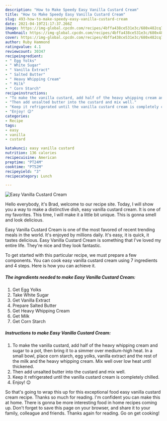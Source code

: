 ```yaml
---
description: "How to Make Speedy Easy Vanilla Custard Cream"
title: "How to Make Speedy Easy Vanilla Custard Cream"
slug: 493-how-to-make-speedy-easy-vanilla-custard-cream
date: 2021-04-19T21:17:37.266Z
image: https://img-global.cpcdn.com/recipes/4bffa438ce531e3c/680x482cq70/easy-vanilla-custard-cream-recipe-main-photo.jpg
thumbnail: https://img-global.cpcdn.com/recipes/4bffa438ce531e3c/680x482cq70/easy-vanilla-custard-cream-recipe-main-photo.jpg
cover: https://img-global.cpcdn.com/recipes/4bffa438ce531e3c/680x482cq70/easy-vanilla-custard-cream-recipe-main-photo.jpg
author: Ruby Hammond
ratingvalue: 4.1
reviewcount: 30347
recipeingredient:
- " Egg Yolks"
- " White Sugar"
- " Vanilla Extract"
- " Salted Butter"
- " Heavy Whipping Cream"
- " Milk"
- " Corn Starch"
recipeinstructions:
- "To make the vanilla custard, add half of the heavy whipping cream and sugar to a pot, then bring it to a simmer over medium-high heat. In a small bowl, place corn starch, egg yolks, vanilla extract and the rest of the milk and the heavy whipping cream. Mix well over low heat until thickened."
- "Then add unsalted butter into the custard and mix well."
- "Keep it refrigerated until the vanilla custard cream is completely chilled."
- "Enjoy! 😉"
categories:
- Recipe
tags:
- easy
- vanilla
- custard

katakunci: easy vanilla custard 
nutrition: 136 calories
recipecuisine: American
preptime: "PT24M"
cooktime: "PT52M"
recipeyield: "3"
recipecategory: Lunch

---
```



![Easy Vanilla Custard Cream](https://img-global.cpcdn.com/recipes/4bffa438ce531e3c/680x482cq70/easy-vanilla-custard-cream-recipe-main-photo.jpg)

Hello everybody, it's Brad, welcome to our recipe site. Today, I will show you a way to make a distinctive dish, easy vanilla custard cream. It is one of my favorites. This time, I will make it a little bit unique. This is gonna smell and look delicious.



Easy Vanilla Custard Cream is one of the most favored of recent trending meals in the world. It's enjoyed by millions daily. It's easy, it is quick, it tastes delicious. Easy Vanilla Custard Cream is something that I've loved my entire life. They're nice and they look fantastic.


To get started with this particular recipe, we must prepare a few components. You can cook easy vanilla custard cream using 7 ingredients and 4 steps. Here is how you can achieve it.

<!--inarticleads1-->

##### The ingredients needed to make Easy Vanilla Custard Cream:

1. Get  Egg Yolks
1. Take  White Sugar
1. Get  Vanilla Extract
1. Prepare  Salted Butter
1. Get  Heavy Whipping Cream
1. Get  Milk
1. Get  Corn Starch




<!--inarticleads2-->

##### Instructions to make Easy Vanilla Custard Cream:

1. To make the vanilla custard, add half of the heavy whipping cream and sugar to a pot, then bring it to a simmer over medium-high heat. In a small bowl, place corn starch, egg yolks, vanilla extract and the rest of the milk and the heavy whipping cream. Mix well over low heat until thickened.
1. Then add unsalted butter into the custard and mix well.
1. Keep it refrigerated until the vanilla custard cream is completely chilled.
1. Enjoy! 😉




So that's going to wrap this up for this exceptional food easy vanilla custard cream recipe. Thanks so much for reading. I'm confident you can make this at home. There is gonna be more interesting food in home recipes coming up. Don't forget to save this page on your browser, and share it to your family, colleague and friends. Thanks again for reading. Go on get cooking!
